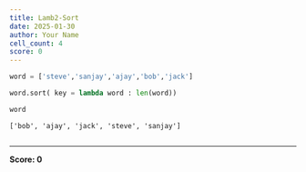 ```yaml
---
title: Lamb2-Sort
date: 2025-01-30
author: Your Name
cell_count: 4
score: 0
---
```


```python
word = ['steve','sanjay','ajay','bob','jack']
```


```python
word.sort( key = lambda word : len(word))
```


```python
word
```




    ['bob', 'ajay', 'jack', 'steve', 'sanjay']




```python

```


---
**Score: 0**
